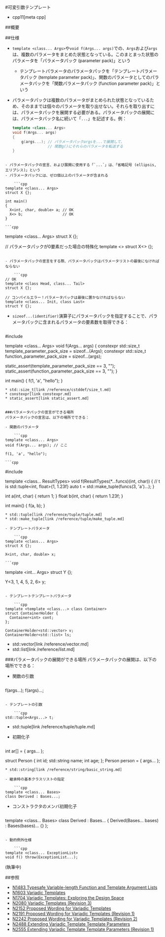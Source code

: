 #可変引数テンプレート
* cpp11[meta cpp]

##概要


##仕様
- `template <class... Args>`や`void f(Args... args)`での、`Args`および`args`は、複数のパラメータをまとめた状態となっている。このまとまった状態のパラメータを「パラメータパック (parameter pack)」という
    - テンプレートパラメータのパラメータパックを「テンプレートパラメータパック (template parameter pack)」、関数のパラメータとしてのパラメータパックを「関数パラメータパック (function parameter pack)」という
- パラメータパックは複数のパラメータがまとめられた状態となっているため、そのままでは個々のパラメータを取り出せない。それらを取り出すには、パラメータパックを展開する必要がある。パラメータパックの展開には、パラメータパック名に続いて「`...`」を記述する。例：

    ```cpp
    template <class... Args>
    void f(Args... args)
    {
        g(args...); // パラメータパックargsを...で展開して、
                    // 関数g()にそれらのパラメータを転送する
    }
```

- パラメータパックの宣言、および展開に使用する「`...`」は、「省略記号 (ellipsis, エリプシス)」という
- パラメータパックには、ゼロ個以上のパラメータが含まれる

    ```cpp
template <class... Args>
struct X {};

int main()
{
  X<int, char, double> a; // OK
  X<> b;                  // OK
}
```

    ```cpp
template <class... Args>
struct X {};

// パラメータパックが0要素だった場合の特殊化
template <>
struct X<> {};
```

- パラメータパックの宣言をする際、パラメータパックはパラメータリストの最後になければならない

    ```cpp
// OK
template <class Head, class... Tail>
struct X {};

// コンパイルエラー！パラメータパックは最後に置かなければならない
template <class... Init, class Last>
struct Y {};
```

- `sizeof...(identifier)`演算子にパラメータパックを指定することで、パラメータパックに含まれるパラメータの要素数を取得できる：

    ```cpp
#include <cstddef>

template <class... Args>
void f(Args... args)
{
  constexpr std::size_t template_parameter_pack_size = sizeof...(Args);
  constexpr std::size_t function_parameter_pack_size = sizeof...(args);
  
  static_assert(template_parameter_pack_size == 3, "");
  static_assert(function_parameter_pack_size == 3, "");
}

int main()
{
  f(1, 'a', "hello");
}
```
* std::size_t[link /reference/cstddef/size_t.md]
* constexpr[link constexpr.md]
* static_assert[link static_assert.md]


###パラメータパックの宣言ができる場所
パラメータパックの宣言は、以下の場所でできる：

- 関数のパラメータ

    ```cpp
template <class... Args>
void f(Args... args); // ここ

f(1, 'a', "hello");
```

    ```cpp
#include <tuple>

template <class... ResultTypes>
void f(ResultTypes(*...funcs)(int, char))
{
  // t is std::tuple<int, float>{1, 1.23f}
  auto t = std::make_tuple(funcs(3, 'a')...);
}

int a(int, char) { return 1; }
float b(int, char) { return 1.23f; }

int main()
{
  f(a, b);
}
```
* std::tuple[link /reference/tuple/tuple.md]
* std::make_tuple[link /reference/tuple/make_tuple.md]

- テンプレートパラメータ

    ```cpp
template <class... Args>
struct X {};

X<int, char, double> x;
```

    ```cpp
template <int... Args>
struct Y {};

Y<3, 1, 4, 5, 2, 6> y;
```

- テンプレートテンプレートパラメータ

    ```cpp
template <template <class...> class Container>
struct ContainerHolder {
  Container<int> cont;
};

ContainerHolder<std::vector> v;
ContainerHolder<std::list> ls;
```
* std::vector[link /reference/vector.md]
* std::list[link /reference/list.md]


###パラメータパックの展開ができる場所
パラメータパックの展開は、以下の場所でできる：

- 関数の引数

    ```cpp
f(args...);
f(args)...;
```

- テンプレートの引数

    ```cpp
std::tuple<Args...> t;
```
* std::tuple[link /reference/tuple/tuple.md]

- 初期化子

    ```cpp
int ar[] = { args... };

struct Person {
  int id;
  std::string name;
  int age;
};
Person person = { args... };
```
* std::string[link /reference/string/basic_string.md]

- 継承時の基本クラスリストの指定

    ```cpp
template <class... Bases>
class Derived : Bases...;
```

- コンストラクタのメンバ初期化子

    ```cpp
template <class... Bases>
class Derived : Bases... {
    Derived(Bases... bases)
        : Bases(bases)... {}
};
```

- 動的例外仕様

    ```cpp
template <class... ExceptionList>
void f() throw(ExceptionList...);
```

(執筆中)


##参照
- [N1483 Typesafe Variable-length Function and Template Argument Lists](http://www.open-std.org/jtc1/sc22/wg21/docs/papers/2003/n1483.pdf)
- [N1603 Variadic Templates](http://www.open-std.org/jtc1/sc22/wg21/docs/papers/2004/n1603.pdf)
- [N1704 Variadic Templates: Exploring the Design Space](http://www.open-std.org/jtc1/sc22/wg21/docs/papers/2004/n1704.pdf)
- [N2080 Variadic Templates (Revision 3)](http://www.open-std.org/jtc1/sc22/wg21/docs/papers/2006/n2080.pdf)
- [N2152 Proposed Wording for Variadic Templates](http://www.open-std.org/jtc1/sc22/wg21/docs/papers/2007/n2152.pdf)
- [N2191 Proposed Wording for Variadic Templates (Revision 1)](http://www.open-std.org/jtc1/sc22/wg21/docs/papers/2007/n2191.pdf)
- [N2242 Proposed Wording for Variadic Templates (Revision 2)](http://www.open-std.org/jtc1/sc22/wg21/docs/papers/2007/n2242.pdf)
- [N2488 Extending Variadic Template Template Parameters](http://www.open-std.org/jtc1/sc22/wg21/docs/papers/2007/n2488.pdf)
- [N2555 Extending Variadic Template Template Parameters (Revision 1)](http://www.open-std.org/jtc1/sc22/wg21/docs/papers/2008/n2555.pdf)

